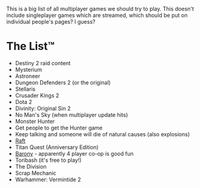 <!-- TITLE: To Play -->
<!-- SUBTITLE: Games which we should get round to playing as a group -->

This is a big list of all multiplayer games we should try to play. This doesn't include singleplayer games which are streamed, which should be put on individual people's pages? I guess?

# The List™
* Destiny 2 raid content
* Mysterium
* Astroneer
* Dungeon Defenders 2 (or the original)
* Stellaris
* Crusader Kings 2
* Dota 2
* Divinity: Original Sin 2
* No Man's Sky (when multiplayer update hits)
* Monster Hunter
* Get people to get the Hunter game
* Keep talking and someone will die of natural causes (also explosions)
* [Raft](https://store.steampowered.com/app/648800/Raft/)
* Titan Quest (Anniversary Edition)
* [Barony](https://store.steampowered.com/app/371970/Barony/) - apparently 4 player co-op is good fun
* Toribash (it's free to play!)
* The Division
* Scrap Mechanic
* Warhammer: Vermintide 2
